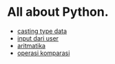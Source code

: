 # All about Python.
- [casting type data]()
- [input dari user]()
- [aritmatika]()
- [operasi komparasi]()